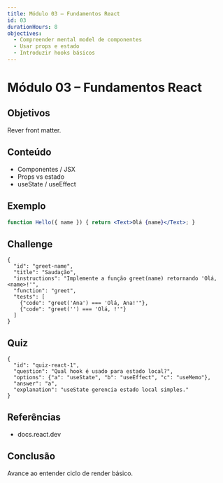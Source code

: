 ```yaml
---
title: Módulo 03 – Fundamentos React
id: 03
durationHours: 8
objectives:
  - Compreender mental model de componentes
  - Usar props e estado
  - Introduzir hooks básicos
---
```


# Módulo 03 – Fundamentos React

## Objetivos
Rever front matter.

## Conteúdo
- Componentes / JSX
- Props vs estado
- useState / useEffect

## Exemplo
```jsx
function Hello({ name }) { return <Text>Olá {name}</Text>; }
```

## Challenge
```challenge
{
  "id": "greet-name",
  "title": "Saudação",
  "instructions": "Implemente a função greet(name) retornando 'Olá, <name>!'",
  "function": "greet",
  "tests": [
    {"code": "greet('Ana') === 'Olá, Ana!'"},
    {"code": "greet('') === 'Olá, !'"}
  ]
}
```

## Quiz
```quiz
{
  "id": "quiz-react-1",
  "question": "Qual hook é usado para estado local?",
  "options": {"a": "useState", "b": "useEffect", "c": "useMemo"},
  "answer": "a",
  "explanation": "useState gerencia estado local simples."
}
```

## Referências
- docs.react.dev

## Conclusão
Avance ao entender ciclo de render básico.
